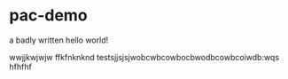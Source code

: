 # pac-demo

a badly written hello world!

wwjjkwjwjw
ffkfnknknd
testsjjsjsjwobcwbcowbocbwodbcowbcoiwdb:wqs
hfhfhf
